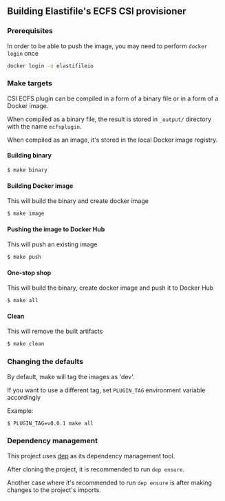 ## Building Elastifile's ECFS CSI provisioner

### Prerequisites

In order to be able to push the image, you may need to perform `docker login` once
```bash
docker login -u elastifileio
```

### Make targets

CSI ECFS plugin can be compiled in a form of a binary file or in a form of a Docker image.

When compiled as a binary file, the result is stored in `_output/` directory with the name `ecfsplugin`.

When compiled as an image, it's stored in the local Docker image registry.

#### Building binary
```bash
$ make binary
```

#### Building Docker image
This will build the binary and create docker image
```bash
$ make image
```

#### Pushing the image to Docker Hub
This will push an existing image
```bash
$ make push
```

#### One-stop shop
This will build the binary, create docker image and push it to Docker Hub
```bash
$ make all
```

#### Clean
This will remove the  built artifacts
```bash
$ make clean
```

### Changing the defaults
By default, make will tag the images as 'dev'.

If you want to use a different tag, set `PLUGIN_TAG` environment variable accordingly

Example:
```bash
$ PLUGIN_TAG=v0.0.1 make all
```

### Dependency management

This project uses [dep](https://github.com/golang/dep) as its dependency management tool.

After cloning the project, it is recommended to run `dep ensure`.

Another case where it's recommended to run `dep ensure` is after making changes to the project's imports.
